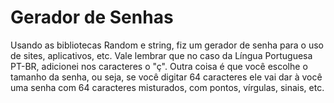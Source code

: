 # Gerador de Senhas
Usando as bibliotecas Random e string, fiz um gerador de senha para o uso de sites, aplicativos, etc.
Vale lembrar que no caso da Língua Portuguesa PT-BR, adicionei nos caracteres o "ç". Outra coisa é que você escolhe o 
tamanho da senha, ou seja, se você digitar 64 caracteres ele vai dar à você uma senha com 64 caracteres misturados, com pontos, vírgulas, sinais, etc.
